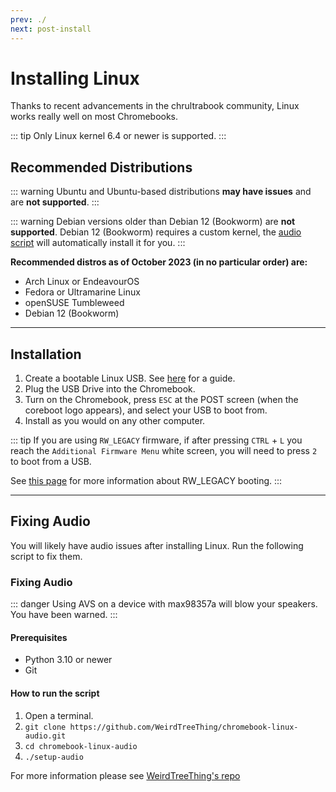 ```yaml
---
prev: ./
next: post-install
---
```

# Installing Linux
Thanks to recent advancements in the chrultrabook community, Linux works really well on most Chromebooks.

::: tip
Only Linux kernel 6.4 or newer is supported.
:::

## Recommended Distributions

::: warning
Ubuntu and Ubuntu-based distributions **may have issues** and are **not supported**.
:::

::: warning
Debian versions older than Debian 12 (Bookworm) are **not supported**. Debian 12 (Bookworm) requires a custom kernel, the [audio script](#fixing-audio) will automatically install it for you.
:::

**Recommended distros as of October 2023 (in no particular order) are:**

* Arch Linux or EndeavourOS
* Fedora or Ultramarine Linux
* openSUSE Tumbleweed
* Debian 12 (Bookworm)

---

## Installation

1. Create a bootable Linux USB. See [here](bootableusb.md) for a guide.
2. Plug the USB Drive into the Chromebook.
3. Turn on the Chromebook, press `ESC` at the POST screen (when the coreboot logo appears), and select your USB to boot from. 
4. Install as you would on any other computer.

::: tip
If you are using `RW_LEGACY` firmware, if after pressing `CTRL` + `L` you reach the `Additional Firmware Menu` white screen, you will need to press `2` to boot from a USB.

See [this page](../firmware/flashing-firmware.md) for more information about RW_LEGACY booting.
:::

---

## Fixing Audio

You will likely have audio issues after installing Linux. Run the following script to fix them. 

### Fixing Audio

::: danger
Using AVS on a device with max98357a will blow your speakers. You have been warned. 
:::

#### Prerequisites
- Python 3.10 or newer
- Git

#### How to run the script
1. Open a terminal.
2. `git clone https://github.com/WeirdTreeThing/chromebook-linux-audio.git`
3. `cd chromebook-linux-audio`
4. `./setup-audio`

For more information please see [WeirdTreeThing's repo](https://github.com/WeirdTreeThing/chromebook-linux-audio)
